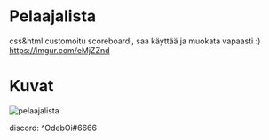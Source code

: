 # Pelaajalista
css&amp;html customoitu scoreboardi, saa käyttää ja muokata vapaasti :)
https://imgur.com/eMjZZnd
# Kuvat
![pelaajalista](https://user-images.githubusercontent.com/70506096/98442278-60114200-210c-11eb-8427-b4862dfc62f4.png)

discord: ^OdebOi#6666


